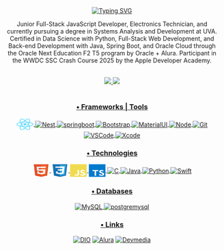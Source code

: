 <div align="center">
<a href="https://git.io/typing-svg"><img src="https://readme-typing-svg.herokuapp.com?font=Fira+Code&pause=1000&color=993BC9&width=435&lines=Welcome+everyone+to+my+GitHub;Below+are+some+information+about+me" alt="Typing SVG" /></a>


Junior Full-Stack JavaScript Developer, Electronics Technician, and currently pursuing a degree in Systems Analysis and Development at UVA. Certified in Data Science with Python, Full-Stack Web Development, and Back-end Development with Java, Spring Boot, and Oracle Cloud through the Oracle Next Education F2 T5 program by Oracle + Alura. Participant in the WWDC SSC Crash Course 2025 by the Apple Developer Academy.
</br>
</div>                 

<br>
<div align="center">
  <a href="https://github.com/gust-tech">
  <img height="160em" src="https://github-readme-stats.vercel.app/api?username=gustvtech&show_icons=true&theme=midnight-purple&include_all_commits=true&count_private=true"/>
  <img height="160em" src="https://github-readme-stats.vercel.app/api/top-langs/?username=gustvtech&layout=compact&langs_count=7&theme=midnight-purple"/>
</div>
  
  <div style="display: inline_block" align="center"><br>
    
  ### • Frameworks | Tools
  <img align="center" alt="React" height="30" width="40" src="https://raw.githubusercontent.com/devicons/devicon/master/icons/react/react-original.svg">
  <img align="center" alt="Nest" height="30" width="40" src="https://cdn.jsdelivr.net/gh/devicons/devicon@latest/icons/nestjs/nestjs-original.svg">
  <img align="center" alt="springboot" height="30" width="40" src="https://cdn.jsdelivr.net/gh/devicons/devicon/icons/spring/spring-original.svg">
  <img align="center" alt="Bootstrap" height="30" width="40" src="https://upload.wikimedia.org/wikipedia/commons/thumb/b/b2/Bootstrap_logo.svg/512px-Bootstrap_logo.svg.png">
  <img align="center" alt="MaterialUI" height="30" width="40" src="https://cdn.jsdelivr.net/gh/devicons/devicon/icons/materialui/materialui-original.svg">
  <img align="center" alt="Node" height="30" width="40" src="https://cdn.jsdelivr.net/gh/devicons/devicon/icons/nodejs/nodejs-original.svg">
  <img align="center" alt="Git" height="30" width="40" src="https://cdn.jsdelivr.net/gh/devicons/devicon@latest/icons/git/git-original.svg">
  <img align="center" alt="VSCode" height="30" width="40" src="https://cdn.jsdelivr.net/gh/devicons/devicon@latest/icons/vscode/vscode-original.svg">        
  <img align="center" alt="Xcode" height="40" width="50" src="https://cdn.jsdelivr.net/gh/devicons/devicon@latest/icons/xcode/xcode-original.svg" />  
  
  ### • Technologies
  <img align="center" alt="HTML" height="30" width="40" src="https://raw.githubusercontent.com/devicons/devicon/master/icons/html5/html5-original.svg">
  <img align="center" alt="CSS" height="30" width="40" src="https://raw.githubusercontent.com/devicons/devicon/master/icons/css3/css3-original.svg">
  <img align="center" alt="Js" height="30" width="40" src="https://raw.githubusercontent.com/devicons/devicon/master/icons/javascript/javascript-plain.svg">
  <img align="center" alt="Ts" height="30" width="40" src="https://raw.githubusercontent.com/devicons/devicon/master/icons/typescript/typescript-plain.svg">
  <img align="center" alt="C" height="30" width="40" src="https://cdn.jsdelivr.net/gh/devicons/devicon/icons/c/c-original.svg">
  <img align="center" alt="Java" height="40" width="40" src="https://cdn.jsdelivr.net/gh/devicons/devicon/icons/java/java-original.svg">
  <img align="center" alt="Python" height="30" width="40" src="https://cdn.jsdelivr.net/gh/devicons/devicon/icons/python/python-original.svg">
  <img align="center" alt="Swift" height="30" width="40" src="https://cdn.jsdelivr.net/gh/devicons/devicon@latest/icons/swift/swift-original.svg" />
    
  ### • Databases
  <img align="center" alt="MySQL" height="30" width="40" src="https://cdn.jsdelivr.net/gh/devicons/devicon/icons/mysql/mysql-original.svg">
  <img align="center" alt="postgremysql" height="30" width="40" src="https://cdn.jsdelivr.net/gh/devicons/devicon/icons/postgresql/postgresql-original.svg">
          
  ###  • Links
  <a href="https://www.dio.me/users/gust_tech"><img alt="DIO" height="30" width="40" src="https://avatars.githubusercontent.com/u/26231823?s=200&v=4" target="_blank"></a>
  <a href="https://cursos.alura.com.br/user/gustvtech"><img alt="Alura" height="30" width="40" src="https://encrypted-tbn0.gstatic.com/images?q=tbn:ANd9GcQsXKTYYETmuSboTulDSNUgyzHAKAIOlAF2Kw&s" target="_blank"></a>
  <a href="https://www.devmedia.com.br/perfil/gustavo-rodrigues-rocha"><img alt="Devmedia" height="30" width="40" src="https://www.devmedia.com.br/imagens/fotoscolunistas/_20190416121326.png" target="_blank"><a/>
 
</div>
          
  </div>

